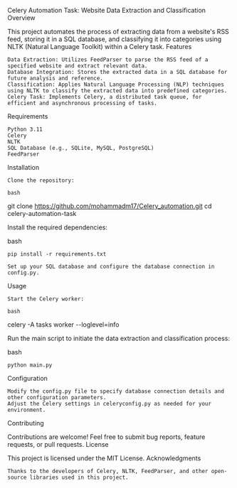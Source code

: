 Celery Automation Task: Website Data Extraction and Classification
Overview

This project automates the process of extracting data from a website's RSS feed, storing it in a SQL database, and classifying it into categories using NLTK (Natural Language Toolkit) within a Celery task.
Features

    Data Extraction: Utilizes FeedParser to parse the RSS feed of a specified website and extract relevant data.
    Database Integration: Stores the extracted data in a SQL database for future analysis and reference.
    Classification: Applies Natural Language Processing (NLP) techniques using NLTK to classify the extracted data into predefined categories.
    Celery Task: Implements Celery, a distributed task queue, for efficient and asynchronous processing of tasks.

Requirements

    Python 3.11
    Celery
    NLTK
    SQL Database (e.g., SQLite, MySQL, PostgreSQL)
    FeedParser

Installation

    Clone the repository:

    bash

git clone https://github.com/mohammadm17/Celery_automation.git
cd celery-automation-task

Install the required dependencies:

bash

    pip install -r requirements.txt

    Set up your SQL database and configure the database connection in config.py.

Usage

    Start the Celery worker:

    bash

celery -A tasks worker --loglevel=info

Run the main script to initiate the data extraction and classification process:

bash

    python main.py

Configuration

    Modify the config.py file to specify database connection details and other configuration parameters.
    Adjust the Celery settings in celeryconfig.py as needed for your environment.

Contributing

Contributions are welcome! Feel free to submit bug reports, feature requests, or pull requests.
License

This project is licensed under the MIT License.
Acknowledgments

    Thanks to the developers of Celery, NLTK, FeedParser, and other open-source libraries used in this project.